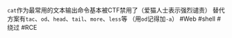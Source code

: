 `cat`作为最常用的文本输出命令基本被CTF禁用了（爱猫人士表示强烈谴责）
替代方案有`tac`、`od`、`head`、`tail`、`more`、`less`等
（用`od`记得加`-a`）
#Web #shell #绕过 #RCE 